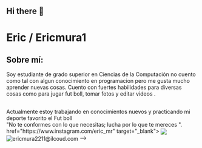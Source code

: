 ## Hi there 👋
<h1> Eric / Ericmura1</h1>

<h2 align="left">Sobre mí:</h2>
<p>Soy estudiante de grado superior en Ciencias de la Computación no cuento como tal con algun conocimiento en programacion pero me gusta mucho aprender nuevas cosas. Cuento con fuertes habilidades para diversas cosas como para jugar fut boll, tomar fotos y editar videos .</p>
<h2></h2>

<p>Actualmente  estoy trabajando en conocimientos nuevos  y practicando mi deporte favorito el Fut boll <br>
"No te conformes con lo que necesitas; lucha por lo que te mereces ".
  href="https://www.instagram.com/eric_mr" target="_blank">
  <img align="center" src="https://img.shields.io/badge/Instagram-000000?style=for-the
<a href="https://www.tiktok.com/@ericmura2211?_t=8pckuoGWh6b&_r=1" target="_blank">
  <img align="center" src="https://img.shields.io/badge/Gmail-000000?style=for-the-badge&logo=gmail&logoColor=white" alt="ericmura2211@ilcoud.com" />
</a>
-->
